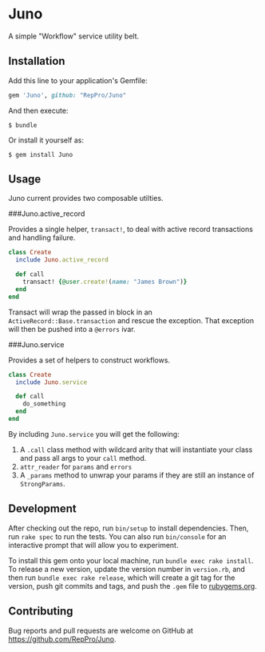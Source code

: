# Juno

A simple "Workflow" service utility belt.

## Installation

Add this line to your application's Gemfile:

```ruby
gem 'Juno', github: "RepPro/Juno"
```

And then execute:

    $ bundle

Or install it yourself as:

    $ gem install Juno

## Usage

Juno current provides two composable utilties.

###Juno.active_record

Provides a single helper, `transact!`, to deal with active record transactions and handling failure.
```ruby
class Create
  include Juno.active_record

  def call
    transact! {@user.create!(name: "James Brown")}
  end
end
```

Transact will wrap the passed in block in an `ActiveRecord::Base.transaction` and rescue the exception. That exception will then be pushed into a `@errors` ivar.

###Juno.service

Provides a set of helpers to construct workflows.

```ruby
class Create
  include Juno.service

  def call
    do_something
  end
end
```

By including `Juno.service` you will get the following:

1. A `.call` class method with wildcard arity that will instantiate your class and pass all args to your `call` method.
2. `attr_reader` for `params` and `errors`
3. A `_params` method to unwrap your params if they are still an instance of `StrongParams`.


## Development

After checking out the repo, run `bin/setup` to install dependencies. Then, run `rake spec` to run the tests. You can also run `bin/console` for an interactive prompt that will allow you to experiment.

To install this gem onto your local machine, run `bundle exec rake install`. To release a new version, update the version number in `version.rb`, and then run `bundle exec rake release`, which will create a git tag for the version, push git commits and tags, and push the `.gem` file to [rubygems.org](https://rubygems.org).

## Contributing

Bug reports and pull requests are welcome on GitHub at https://github.com/RepPro/Juno.

